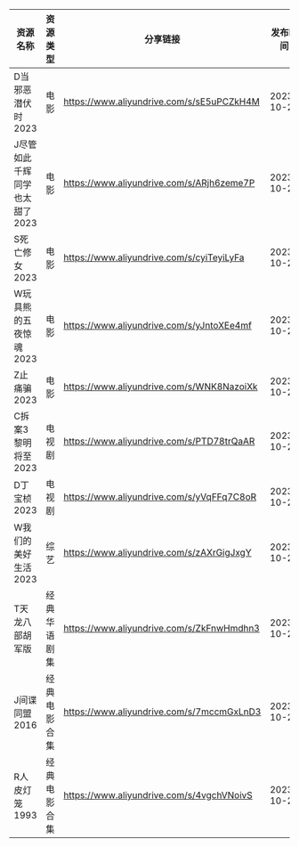 | 资源名称              | 资源类型   | 分享链接                                      | 发布时间       |
| ----------------- | ------ | ----------------------------------------- | ---------- |
| D当邪恶潜伏时2023       | 电影     | https://www.aliyundrive.com/s/sE5uPCZkH4M | 2023-10-28 |
| J尽管如此千辉同学也太甜了2023 | 电影     | https://www.aliyundrive.com/s/ARjh6zeme7P | 2023-10-28 |
| S死亡修女2023         | 电影     | https://www.aliyundrive.com/s/cyiTeyiLyFa | 2023-10-28 |
| W玩具熊的五夜惊魂2023     | 电影     | https://www.aliyundrive.com/s/yJntoXEe4mf | 2023-10-28 |
| Z止痛骗2023          | 电影     | https://www.aliyundrive.com/s/WNK8NazoiXk | 2023-10-28 |
| C拆案3黎明将至2023      | 电视剧    | https://www.aliyundrive.com/s/PTD78trQaAR | 2023-10-28 |
| D丁宝桢2023          | 电视剧    | https://www.aliyundrive.com/s/yVqFFq7C8oR | 2023-10-28 |
| W我们的美好生活2023      | 综艺     | https://www.aliyundrive.com/s/zAXrGigJxgY | 2023-10-28 |
| T天龙八部胡军版          | 经典华语剧集 | https://www.aliyundrive.com/s/ZkFnwHmdhn3 | 2023-10-28 |
| J间谍同盟2016         | 经典电影合集 | https://www.aliyundrive.com/s/7mccmGxLnD3 | 2023-10-28 |
| R人皮灯笼1993         | 经典电影合集 | https://www.aliyundrive.com/s/4vgchVNoivS | 2023-10-28 |
